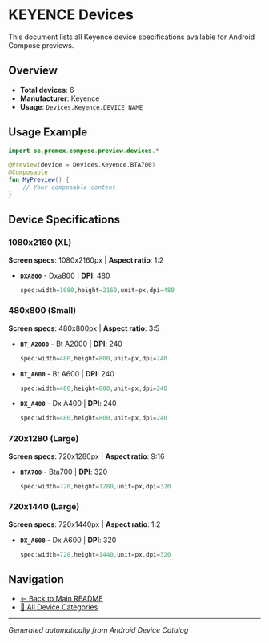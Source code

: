 # KEYENCE Devices

This document lists all Keyence device specifications available for Android Compose previews.

## Overview

- **Total devices**: 6
- **Manufacturer**: Keyence
- **Usage**: `Devices.Keyence.DEVICE_NAME`

## Usage Example

```kotlin
import se.premex.compose.preview.devices.*

@Preview(device = Devices.Keyence.BTA700)
@Composable
fun MyPreview() {
    // Your composable content
}
```

## Device Specifications

### 1080x2160 (XL)

**Screen specs**: 1080x2160px | **Aspect ratio**: 1:2

- **`DXA800`** - Dxa800 | **DPI**: 480
  ```kotlin
  spec:width=1080,height=2160,unit=px,dpi=480
  ```

### 480x800 (Small)

**Screen specs**: 480x800px | **Aspect ratio**: 3:5

- **`BT_A2000`** - Bt A2000 | **DPI**: 240
  ```kotlin
  spec:width=480,height=800,unit=px,dpi=240
  ```

- **`BT_A600`** - Bt A600 | **DPI**: 240
  ```kotlin
  spec:width=480,height=800,unit=px,dpi=240
  ```

- **`DX_A400`** - Dx A400 | **DPI**: 240
  ```kotlin
  spec:width=480,height=800,unit=px,dpi=240
  ```

### 720x1280 (Large)

**Screen specs**: 720x1280px | **Aspect ratio**: 9:16

- **`BTA700`** - Bta700 | **DPI**: 320
  ```kotlin
  spec:width=720,height=1280,unit=px,dpi=320
  ```

### 720x1440 (Large)

**Screen specs**: 720x1440px | **Aspect ratio**: 1:2

- **`DX_A600`** - Dx A600 | **DPI**: 320
  ```kotlin
  spec:width=720,height=1440,unit=px,dpi=320
  ```

## Navigation

- [← Back to Main README](../../README.md)
- [📱 All Device Categories](../README.md)

---
*Generated automatically from Android Device Catalog*
